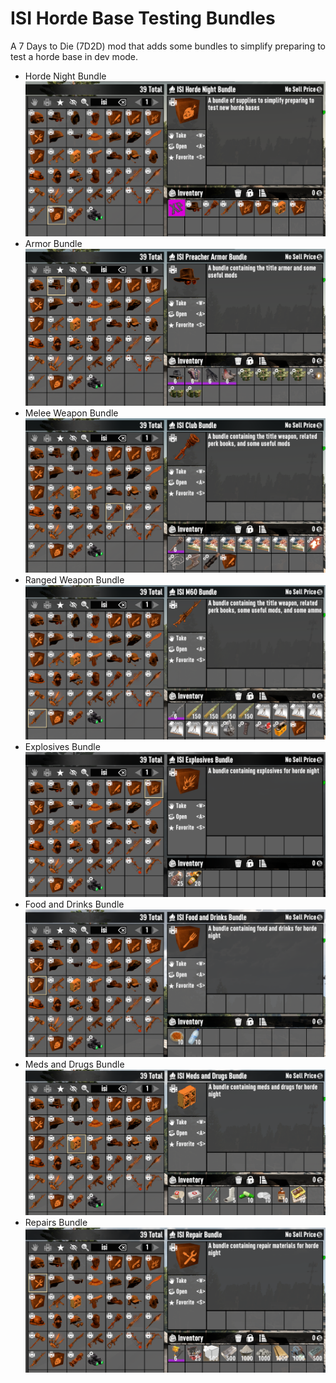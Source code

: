 # ISI Horde Base Testing Bundles

A 7 Days to Die (7D2D) mod that adds some bundles to simplify preparing to test a horde base in dev mode.

- Horde Night Bundle ![Horde Night Bundle](images/isiHordeNightBundle.png)
- Armor Bundle ![Armor Bundle](images/isiPreacherArmorBundle.png)
- Melee Weapon Bundle ![Melee Weapon Bundle](images/isiClubBundle.png)
- Ranged Weapon Bundle ![Ranged Weapon Bundle](images/isiM60Bundle.png)
- Explosives Bundle ![Explosives Bundle](images/isiExplosivesBundle.png)
- Food and Drinks Bundle ![Food and Drinks Bundle](images/isiFoodBundle.png)
- Meds and Drugs Bundle ![Meds and Drugs Bundle](images/isiMedicalBundle.png)
- Repairs Bundle ![Repairs Bundle](images/isiRepairBundle.png)
